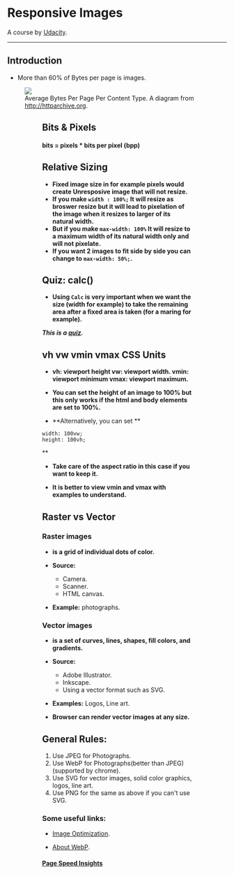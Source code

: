 # **Responsive Images**

A course by [Udacity](https://classroom.udacity.com/courses/ud882).

----------------------------------------------------------------------------------------------

## **Introduction**

- More than 60% of Bytes per page is images.

<figure>
<img src="http://chart.googleapis.com/chart?chs=400x225&cht=p&chco=007099&chd=t:1556,47,77,386,86,175,10&chds=0,1556&chdlp=b&chdl=total%202350%20kB&chl=Images+-+1556+kB%7CHTML+-+47+kB%7CStylesheets+-+77+kB%7CScripts+-+386+kB%7CFonts+-+86+kB%7CVideo+-+175+kB%7COther+-+10+kB&chma=|5&chtt=Average+Bytes+per+Page+by+Content+Type">
  <figcaption>
    Average Bytes Per Page Per Content Type. A diagram from <a href="http://httparchive.org">http://httparchive.org</a>.
  </figcaption>
<figure>


## **Bits & Pixels**

#### bits = pixels * bits per pixel (bpp)


## **Relative Sizing**

- **Fixed image size in for example pixels would create Unresposive image that will not resize.**
- **If you make `width : 100%;` It will resize as broswer resize but it will lead to pixelation of the image when it resizes to larger of its natural width.**
- **But if you make `max-width: 100%` It will resize to a maximum width of its natural width only and will not pixelate.**
- **If you want 2 images to fit side by side you can change to `max-width: 50%;`.**

## **Quiz: calc()**

- **Using `Calc` is very important when we want the size (width for example) to take the remaining area after a fixed area is taken (for a maring for example).**

**_This is a [quiz](https://classroom.udacity.com/courses/ud882/lessons/3520939843/concepts/37391188270923)._**

## **vh vw vmin vmax CSS Units**

- **vh: viewport height   vw: viewport width.  vmin: viewport minimum   vmax: viewport maximum.**

- **You can set the height of an image to 100% but this only works if the html and body elements are set to 100%.**

- **Alternatively, you can set **
```
width: 100vw;
height: 100vh;
```
**

- **Take care of the aspect ratio in this case if you want to keep it.**

- **It is better to view vmin and vmax with examples to understand.**

## **Raster vs Vector**

### **Raster images**

   - **is a grid of individual dots of color.**
     
   - **Source:**
     
      - Camera.
      - Scanner.
      - HTML canvas.
        
   - **Example:** photographs.
   
   
   
### **Vector images**
 
   - **is a set of curves, lines, shapes, fill colors, and gradients.**
       
   - **Source:**
      - Adobe Illustrator.
      - Inkscape.
      - Using a vector format such as SVG.
   - **Examples:** Logos, Line art.
       
   - **Browser can render vector images at any size.**
       
## **General Rules:**

1. Use JPEG for Photographs.
2. Use  WebP for Photographs(better than JPEG) (supported by chrome).
3. Use SVG for vector images, solid color graphics, logos, line art.
4. Use PNG for the same as above if you can't use SVG.

### Some useful links:
- [Image Optimization](https://developers.google.com/web/fundamentals/performance/optimizing-content-efficiency/image-optimization).

- [About WebP](https://developers.google.com/speed/webp/?csw=1).

#### **[Page Speed Insights](https://developers.google.com/speed/pagespeed/insights/)**

